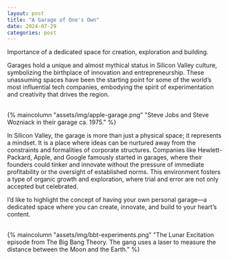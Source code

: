 ```yaml
---
layout: post
title: "A Garage of One's Own"
date: 2024-07-29
categories: post
---
```


Importance of a dedicated space for creation, exploration and building.

<!--more-->
Garages hold a unique and almost mythical status in Silicon Valley culture, symbolizing the birthplace of innovation and entrepreneurship. These unassuming spaces have been the starting point for some of the world’s most influential tech companies, embodying the spirit of experimentation and creativity that drives the region.

<br/>
{% maincolumn "assets/img/apple-garage.png" "Steve Jobs and Steve Wozniack in their garage ca. 1975." %}

In Silicon Valley, the garage is more than just a physical space; it represents a mindset. It is a place where ideas can be nurtured away from the constraints and formalities of corporate structures. Companies like Hewlett-Packard, Apple, and Google famously started in garages, where their founders could tinker and innovate without the pressure of immediate profitability or the oversight of established norms. This environment fosters a type of organic growth and exploration, where trial and error are not only accepted but celebrated.

I’d like to highlight the concept of having your own personal garage—a dedicated space where you can create, innovate, and build to your heart’s content.

<br/>
{% maincolumn "assets/img/bbt-experiments.png" "The Lunar Excitation episode from The Big Bang Theory. The gang uses a laser to measure the distance between the Moon and the Earth." %}
